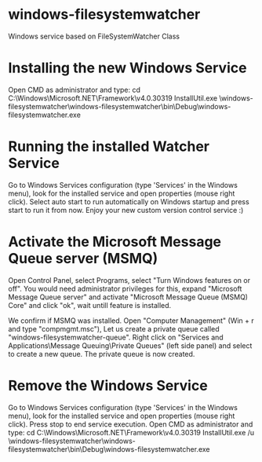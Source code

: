 # windows-filesystemwatcher
Windows service based on FileSystemWatcher Class



# Installing the new Windows Service
Open CMD as administrator and type:
cd C:\Windows\Microsoft.NET\Framework\v4.0.30319 
InstallUtil.exe \windows-filesystemwatcher\windows-filesystemwatcher\bin\Debug\windows-filesystemwatcher.exe



# Running the installed Watcher Service
Go to Windows Services configuration (type 'Services' in the Windows menu), look for the installed service and open properties (mouse right click).
Select auto start to run automatically on Windows startup and press start to run it from now.
Enjoy your new custom version control service :)



# Activate the Microsoft Message Queue server (MSMQ)
Open Control Panel, select Programs, select "Turn Windows features on or off". You would need administrator privileges for this, expand "Microsoft Message Queue server" and activate "Microsoft Message Queue (MSMQ) Core" and click "ok", wait untill feature is installed.

We confirm if MSMQ was installed. Open "Computer Management" (Win + r and type "compmgmt.msc"), Let us create a private queue called "windows-filesystemwatcher-queue". Right click on "Services and Applications\Message Queuing\Private Queues" (left side panel) and select to create a new queue. The private queue is now created.



# Remove the Windows Service
Go to Windows Services configuration (type 'Services' in the Windows menu), look for the installed service and open properties (mouse right click).
Press stop to end service execution.
Open CMD as administrator and type:
cd C:\Windows\Microsoft.NET\Framework\v4.0.30319 
InstallUtil.exe /u \windows-filesystemwatcher\windows-filesystemwatcher\bin\Debug\windows-filesystemwatcher.exe
